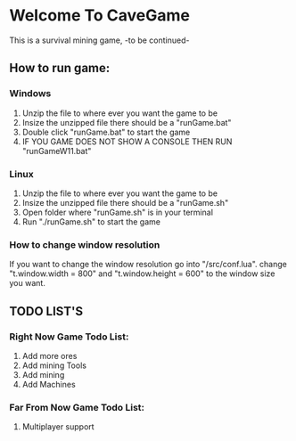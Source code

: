 # Welcome To CaveGame
This is a survival mining game, -to be continued-

## How to run game:
### Windows
1. Unzip the file to where ever you want the game to be
2. Insize the unzipped file there should be a "runGame.bat"
3. Double click "runGame.bat" to start the game
4. IF YOU GAME DOES NOT SHOW A CONSOLE THEN RUN "runGameW11.bat"
### Linux
1. Unzip the file to where ever you want the game to be
2. Insize the unzipped file there should be a "runGame.sh"
3. Open folder where "runGame.sh" is in your terminal
4. Run "./runGame.sh" to start the game

### How to change window resolution
If you want to change the window resolution go into "/src/conf.lua".
change "t.window.width = 800" and "t.window.height = 600" to the window size you want.

## TODO LIST'S
### Right Now Game Todo List:
1. Add more ores
2. Add mining Tools
3. Add mining
4. Add Machines
### Far From Now Game Todo List:
1. Multiplayer support

